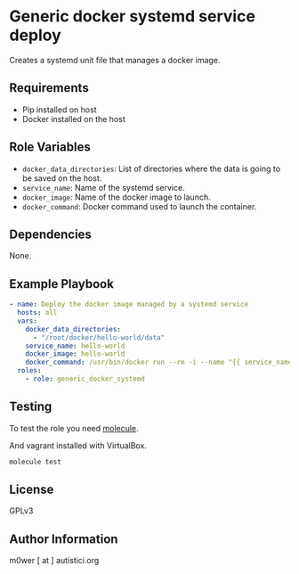 Generic docker systemd service deploy
=====================================

Creates a systemd unit file that manages a docker image.

Requirements
------------

* Pip installed on host
* Docker installed on the host

Role Variables
--------------

* `docker_data_directories`: List of directories where the data is going to be
  saved on the host.
* `service_name`: Name of the systemd service.
* `docker_image`: Name of the docker image to launch.
* `docker_command`: Docker command used to launch the container.

Dependencies
------------

None.

Example Playbook
----------------

```yaml
- name: Deploy the docker image managed by a systemd service
  hosts: all
  vars:
    docker_data_directories:
      - "/root/docker/hello-world/data"
    service_name: hello-world
    docker_image: hello-world
    docker_command: /usr/bin/docker run --rm -i --name "{{ service_name }}" "{{ docker_image }}"
  roles:
    - role: generic_docker_systemd
```

Testing
-------

To test the role you need [molecule](http://molecule.readthedocs.io/en/latest/).

And vagrant installed with VirtualBox.

```bash
molecule test
```

License
-------

GPLv3

Author Information
------------------

m0wer [ at ] autistici.org
